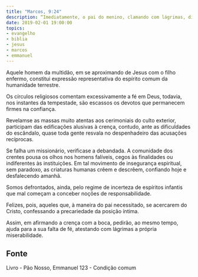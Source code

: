 ```yaml
---
title: "Marcos, 9:24"
description: “Imediatamente, o pai do menino, clamando com lágrimas, disse: Eu creio, Senhor! ajuda a minha incredulidade.”
date: 2019-02-01 19:00:00
topics: 
- evangelho
- biblia
- jesus
- marcos
- emmanuel
---
```


Aquele homem da multidão, em se aproximando de Jesus com o filho
enfermo, constitui expressão representativa do espírito comum da humanidade
terrestre.

Os círculos religiosos comentam excessivamente a fé em Deus, todavia, nos
instantes da tempestade, são escassos os devotos que permanecem firmes na
confiança.

Revelam­se as massas muito atentas aos cerimoniais do culto exterior,
participam das edificações alusivas à crença, contudo, ante as dificuldades do
escândalo, quase toda gente resvala no despenhadeiro das acusações recíprocas.

Se falha um missionário, verifica­se a debandada. A comunidade dos
crentes pousa os olhos nos homens falíveis, cegos às finalidades ou indiferentes às
instituições. Em tal movimento de insegurança espiritual, sem paradoxo, as criaturas
humanas crêem e descrêem, confiando hoje e desfalecendo amanhã.

Somos defrontados, ainda, pelo regime de incerteza de espíritos infantis que
mal começam a conceber noções de responsabilidade.

Felizes, pois, aqueles que, à maneira do pai necessitado, se acercarem do
Cristo, confessando a precariedade da posição íntima.

Assim, em afirmando a crença com a boca, pedirão, ao mesmo tempo,
ajuda para a sua falta de fé, atestando com lágrimas a própria miserabilidade.



## Fonte
Livro - Pão Nosso, Emmanuel
123 - Condição comum
